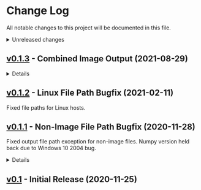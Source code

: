 # Change Log
All notable changes to this project will be documented in this file.

<details>
<summary>Unreleased changes</summary>

### Added
  - 

### Changed
  - 

### Fixed
  - 
</details>


## [v0.1.3](https://github.com/sam210723/himawari-rx/releases/tag/v0.1.3) - Combined Image Output (2021-08-29)
<details>
<summary>Details</summary>

### Added
  - New `combine` option to save imgaes to single folder ([XRIT2PIC](http://www.alblas.demon.nl/wsat/software/soft_msg.html) compatibility, [Issue #8](https://github.com/sam210723/himawari-rx/issues/8))

### Changed
  - Renamed `ignored_channels` option to `ignored`

### Fixed
  - Relative paths when script is not in the CWD ([Issue #7](https://github.com/sam210723/himawari-rx/issues/7))
</details>


## [v0.1.2](https://github.com/sam210723/himawari-rx/releases/tag/v0.1.2) - Linux File Path Bugfix (2021-02-11)

Fixed file paths for Linux hosts.


## [v0.1.1](https://github.com/sam210723/himawari-rx/releases/tag/v0.1.1) - Non-Image File Path Bugfix (2020-11-28)

Fixed output file path exception for non-image files. Numpy version held back due to Windows 10 2004 bug.

<details>
<summary>Details</summary>

### Added
  - Launcher ``.bat`` file in release ZIP
  - Quickstart in README

### Changed
  - Limit numpy version to 1.19.3 (see https://stackoverflow.com/q/64729944)

### Fixed
  - Output path for non-image files
</details>


## [v0.1](https://github.com/sam210723/himawari-rx/releases/tag/v0.1) - Initial Release (2020-11-25)
